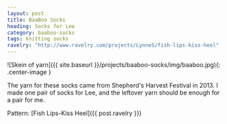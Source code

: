 ```yaml
---
layout: post
title: BaaBoo Socks
heading: Socks for Lee
category: baaboo-socks
tags: knitting socks
ravelry: "http://www.ravelry.com/projects/LynneS/fish-lips-kiss-heel"
---
```

![Skein of yarn]({{ site.baseurl }}/projects/baaboo-socks/img/baaboo.jpg){: .center-image }

The yarn for these socks came from Shepherd's Harvest Festival in 2013. I made one pair of socks for Lee, and the leftover yarn should be enough for a pair for me.

Pattern: [Fish Lips-Kiss Heel]({{ post.ravelry }})